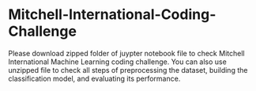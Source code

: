 # Mitchell-International-Coding-Challenge

Please download zipped folder of juypter notebook file to check Mitchell International Machine Learning coding challenge. You can also use unzipped file to check all steps of preprocessing the dataset, building the classification model, and evaluating its performance.
